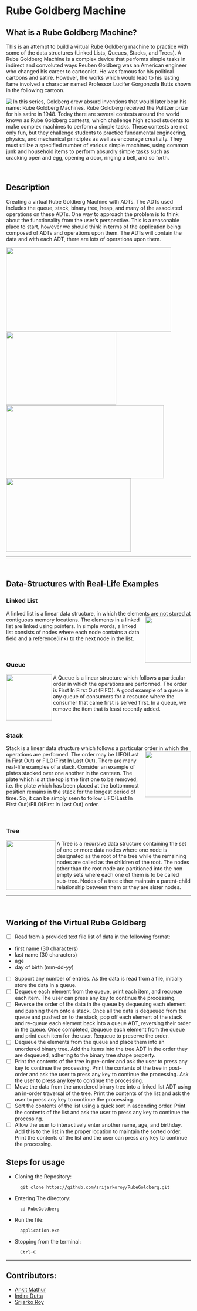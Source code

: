 # Rube Goldberg Machine

## What is a Rube Goldberg Machine?
This is an attempt to build a virtual Rube Goldberg machine to practice with some of the data structures (Linked Lists, Queues, Stacks, and Trees). A Rube Goldberg Machine is a complex device that performs simple tasks in indirect and convoluted ways Reuben Goldberg was an American engineer who changed his career to cartoonist. He was famous for his political cartoons and satire. However, the works which would lead to his lasting fame involved a character named Professor Lucifer Gorgonzola Butts shown in the following cartoon. 
<br>

<img src = "assets/Professor Lucifer Gorgonzola Butts.PNG" align = "left"> In this series, Goldberg drew absurd inventions that would later bear his name: Rube Goldberg Machines. Rube Goldberg received the Pulitzer prize for his satire in 1948. Today there are several contests around the world known as Rube Goldberg contests, which challenge high school students to make complex machines to perform a simple tasks.  These contests are not only fun, but they challenge students to practice fundamental engineering, physics, and mechanical principles as well as encourage creativity. They must utilize a specified number of various simple machines, using common junk and household items to perform absurdly simple tasks such as cracking open and egg, opening a door, ringing a bell, and so forth.

<br>

## Description
Creating a virtual Rube Goldberg Machine with ADTs. The ADTs used includes the queue, stack, binary tree, heap, and many of the associated operations on these ADTs. One way to approach the problem is to think about the functionality from the user’s perspective. This is a reasonable place to start, however we should think in terms of the application being composed of ADTs and operations upon them. The ADTs will contain the data and with each ADT, there are lots of operations upon them.
<br>

<img src = "assets/Queue.PNG" height = "230" width = "450"> <img src = "assets/Stack.PNG" height = "200" width = "300"> <img src = "assets/BinaryTree.PNG" height = "200" width = "430"> <img src = "assets/Heap.PNG" height = "200" width = "340">

<hr>
<br>

## Data-Structures with Real-Life Examples

### Linked List
A linked list is a linear data structure, in which the elements are not <img src = "assets/linked list.jpg" height = "125" align = "right"> stored at contiguous memory locations. The elements in a linked list are linked using pointers. In simple words, a linked list consists of nodes where each node contains a data field and a reference(link) to the next node in the list.

<br>

### Queue
<img src = "assets/queue-eg.jpg" height = "125" align = "left"> A Queue is a linear structure which follows a particular order in which the operations are performed. The order is First In First Out (FIFO). A good example of a queue is any queue of consumers for a resource where the consumer that came first is served first. In a queue, we remove the item that is least recently added.

<br>

### Stack
Stack is a linear data structure which follows a particular order in which <img src = "assets/stack-example.png" height = "125" align = "right"> the operations are performed. The order may be LIFO(Last In First Out) or FILO(First In Last Out). There are many real-life examples of a stack. Consider an example of plates stacked over one another in the canteen. The plate which is at the top is the first one to be removed, i.e. the plate which has been placed at the bottommost position remains in the stack for the longest period of time. So, it can be simply seen to follow LIFO(Last In First Out)/FILO(First In Last Out) order.

<br>

### Tree
<img src = "assets/egtree.png" height = "135" align = "left"> A Tree is a recursive data structure containing the set of one or more data nodes where one node is designated as the root of the tree while the remaining nodes are called as the children of the root. The nodes other than the root node are partitioned into the non empty sets where each one of them is to be called sub-tree. Nodes of a tree either maintain a parent-child relationship between them or they are sister nodes.

<hr>

<br>

## Working of the Virtual Rube Goldberg
- [ ]  Read from a provided text file list of data in the following format:

  - first name (30 characters)
  - last name (30 characters)
  - age 
  - day of birth (mm-dd-yy)

- [ ]  Support any number of entries. As the data is read from a file, initially store the data in a queue. 
- [ ] Dequeue each element from the queue, print each item, and requeue each item. The user can press any key to continue the processing. 
- [ ]  Reverse the order of the data in the queue by dequeuing each element and pushing them onto a stack. Once all the data is dequeued from the queue and pushed on to the stack, pop off each element of the stack and re-queue each element back into a queue ADT, reversing their order in the queue. Once completed, dequeue each element from the queue and print each item for the user. Requeue to preserve the order.
- [ ]  Dequeue the elements from the queue and place them into an unordered binary tree. Add the items into the tree ADT in the order they are dequeued, adhering to the binary tree shape property.
- [ ]  Print the contents of the tree in pre-order and ask the user to press any key to continue the processing. Print the contents of the tree in post-order and ask the user to press any key to continue the processing. Ask the user to press any key to continue the processing.
- [ ]  Move the data from the unordered binary tree into a linked list ADT using an in-order traversal of the tree. Print the contents of the list and ask the user to press any key to continue the processing.
- [ ]  Sort the contents of the list using a quick sort in ascending order. Print the contents of the list and ask the user to press any key to continue the processing.
- [ ]  Allow the user to interactively enter another name, age, and birthday. Add this to the list in the proper location to maintain the sorted order. Print the contents of the list and the user can press any key to continue the processing.

## Steps for usage
- Cloning the Repository: 

        git clone https://github.com/srijarkoroy/RubeGoldberg.git
- Entering The directory: 

        cd RubeGoldberg
- Run the file:
        
        application.exe
- Stopping from the terminal:

        Ctrl+C

<hr>

## Contributors:

- <a href = "https://github.com/am9964">Ankit Mathur</a>
- <a href = "https://github.com/indiradutta">Indira Dutta</a>
- <a href = "https://github.com/srijarkoroy">Srijarko Roy</a>
